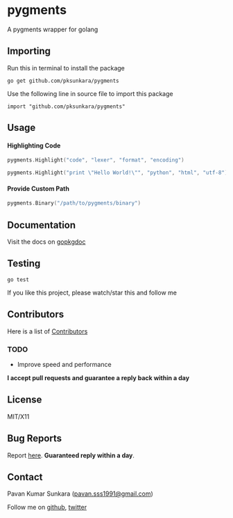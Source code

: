 # pygments

A pygments wrapper for golang

## Importing

Run this in terminal to install the package

```
go get github.com/pksunkara/pygments
```

Use the following line in source file to import this package

```
import "github.com/pksunkara/pygments"
```

## Usage

#### Highlighting Code

```go
pygments.Highlight("code", "lexer", "format", "encoding")
```

```go
pygments.Highlight("print \"Hello World!\"", "python", "html", "utf-8")
```

#### Provide Custom Path

```go
pygments.Binary("/path/to/pygments/binary")
```

## Documentation

Visit the docs on [gopkgdoc](http://godoc.org/github.com/pksunkara/pygments.go)

## Testing

```
go test
```

If you like this project, please watch/star this and follow me

## Contributors
Here is a list of [Contributors](http://github.com/pksunkara/pygments.go/contributors)

### TODO

- Improve speed and performance

__I accept pull requests and guarantee a reply back within a day__

## License
MIT/X11

## Bug Reports
Report [here](http://github.com/pksunkara/pygments.go/issues). __Guaranteed reply within a day__.

## Contact
Pavan Kumar Sunkara (pavan.sss1991@gmail.com)

Follow me on [github](https://github.com/users/follow?target=pksunkara), [twitter](http://twitter.com/pksunkara)
